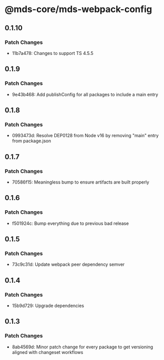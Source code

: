 # @mds-core/mds-webpack-config

## 0.1.10

### Patch Changes

- 11b7a478: Changes to support TS 4.5.5

## 0.1.9

### Patch Changes

- 9e43b468: Add publishConfig for all packages to include a main entry

## 0.1.8

### Patch Changes

- 0993473d: Resolve DEP0128 from Node v16 by removing "main" entry from package.json

## 0.1.7

### Patch Changes

- 70586f15: Meaningless bump to ensure artifacts are built properly

## 0.1.6

### Patch Changes

- f501924c: Bump everything due to previous bad release

## 0.1.5

### Patch Changes

- 73c9c31d: Update webpack peer dependency semver

## 0.1.4

### Patch Changes

- 15b9d729: Upgrade dependencies

## 0.1.3

### Patch Changes

- 8ab4569d: Minor patch change for every package to get versioning aligned with changeset workflows
